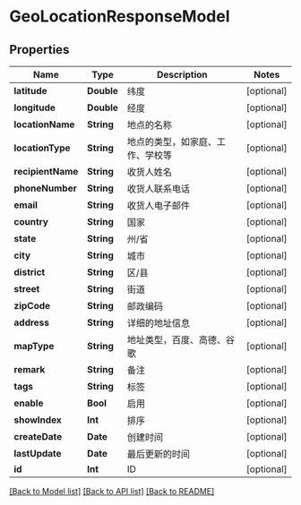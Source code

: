 # GeoLocationResponseModel

## Properties
Name | Type | Description | Notes
------------ | ------------- | ------------- | -------------
**latitude** | **Double** | 纬度 | [optional] 
**longitude** | **Double** | 经度 | [optional] 
**locationName** | **String** | 地点的名称 | [optional] 
**locationType** | **String** | 地点的类型，如家庭、工作、学校等 | [optional] 
**recipientName** | **String** | 收货人姓名 | [optional] 
**phoneNumber** | **String** | 收货人联系电话 | [optional] 
**email** | **String** | 收货人电子邮件 | [optional] 
**country** | **String** | 国家 | [optional] 
**state** | **String** | 州/省 | [optional] 
**city** | **String** | 城市 | [optional] 
**district** | **String** | 区/县 | [optional] 
**street** | **String** | 街道 | [optional] 
**zipCode** | **String** | 邮政编码 | [optional] 
**address** | **String** | 详细的地址信息 | [optional] 
**mapType** | **String** | 地址类型，百度、高德、谷歌 | [optional] 
**remark** | **String** | 备注 | [optional] 
**tags** | **String** | 标签 | [optional] 
**enable** | **Bool** | 启用 | [optional] 
**showIndex** | **Int** | 排序 | [optional] 
**createDate** | **Date** | 创建时间 | [optional] 
**lastUpdate** | **Date** | 最后更新的时间 | [optional] 
**id** | **Int** | ID | [optional] 

[[Back to Model list]](../README.md#documentation-for-models) [[Back to API list]](../README.md#documentation-for-api-endpoints) [[Back to README]](../README.md)


